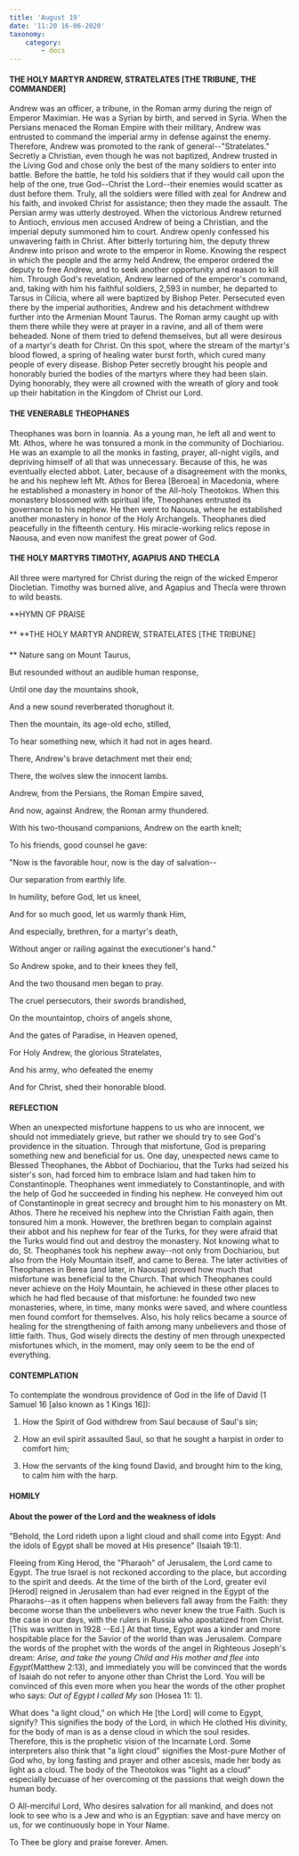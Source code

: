 ```yaml
---
title: 'August 19'
date: '11:20 16-06-2020'
taxonomy:
    category:
        - docs
---
```


#### THE HOLY MARTYR ANDREW, STRATELATES [THE TRIBUNE, THE COMMANDER]

Andrew was an officer, a tribune, in the Roman army during the reign of Emperor Maximian. He was a Syrian by birth, and served in Syria. When the Persians menaced the Roman Empire with their military, Andrew was entrusted to command the imperial army in defense against the enemy. Therefore, Andrew was promoted to the rank of general--"Stratelates." Secretly a Christian, even though he was not baptized, Andrew trusted in the Living God and chose only the best of the many soldiers to enter into battle. Before the battle, he told his soldiers that if they would call upon the help of the one, true God--Christ the Lord--their enemies would scatter as dust before them. Truly, all the soldiers were filled with zeal for Andrew and his faith, and invoked Christ for assistance; then they made the assault. The Persian army was utterly destroyed. When the victorious Andrew returned to Antioch, envious men accused Andrew of being a Christian, and the imperial deputy summoned him to court. Andrew openly confessed his unwavering faith in Christ. After bitterly torturing him, the deputy threw Andrew into prison and wrote to the emperor in Rome. Knowing the respect in which the people and the army held Andrew, the emperor ordered the deputy to free Andrew, and to seek another opportunity and reason to kill him. Through God's revelation, Andrew learned of the emperor's command, and, taking with him his faithful soldiers, 2,593 in number, he departed to Tarsus in Cilicia, where all were baptized by Bishop Peter. Persecuted even there by the imperial authorities, Andrew and his detachment withdrew further into the Armenian Mount Taurus. The Roman army caught up with them there while they were at prayer in a ravine, and all of them were beheaded. None of them tried to defend themselves, but all were desirous of a martyr's death for Christ. On this spot, where the stream of the martyr's blood flowed, a spring of healing water burst forth, which cured many people of every disease. Bishop Peter secretly brought his people and honorably buried the bodies of the martyrs where they had been slain. Dying honorably, they were all crowned with the wreath of glory and took up their habitation in the Kingdom of Christ our Lord.

#### THE VENERABLE THEOPHANES

Theophanes was born in Ioannia. As a young man, he left all and went to Mt. Athos, where he was tonsured a monk in the community of Dochiariou. He was an example to all the monks in fasting, prayer, all-night vigils, and depriving himself of all that was unnecessary. Because of this, he was eventually elected abbot. Later, because of a disagreement with the monks, he and his nephew left Mt. Athos for Berea [Beroea] in Macedonia, where he established a monastery in honor of the All-holy Theotokos. When this monastery blossomed with spiritual life, Theophanes entrusted its governance to his nephew. He then went to Naousa, where he established another monastery in honor of the Holy Archangels. Theophanes died peacefully in the fifteenth century. His miracle-working relics repose in Naousa, and even now manifest the great power of God.

#### THE HOLY MARTYRS TIMOTHY, AGAPIUS AND THECLA

All three were martyred for Christ during the reign of the wicked Emperor Diocletian. Timothy was burned alive, and Agapius and Thecla were thrown to wild beasts.


**HYMN OF PRAISE
####  
**
**THE HOLY MARTYR ANDREW, STRATELATES [THE TRIBUNE]
####  
**
Nature sang on Mount Taurus,
 

But resounded without an audible human response,
 

Until one day the mountains shook,
 

And a new sound reverberated thorughout it.
 

Then the mountain, its age-old echo, stilled,
 

To hear something new, which it had not in ages heard.
 

There, Andrew's brave detachment met their end;
 

There, the wolves slew the innocent lambs.
 

Andrew, from the Persians, the Roman Empire saved,
 

And now, against Andrew, the Roman army thundered.
 

With his two-thousand companions, Andrew on the earth knelt;
 

To his friends, good counsel he gave:
 

"Now is the favorable hour, now is the day of salvation--
 

Our separation from earthly life.
 

In humility, before God, let us kneel,
 

And for so much good, let us warmly thank Him,
 

And especially, brethren, for a martyr's death,
 

Without anger or railing against the executioner's hand."
 

So Andrew spoke, and to their knees they fell,
 

And the two thousand men began to pray.
 

The cruel persecutors, their swords brandished,
 

On the mountaintop, choirs of angels shone,
 

And the gates of Paradise, in Heaven opened,
 

For Holy Andrew, the glorious Stratelates,
 

And his army, who defeated the enemy
 

And for Christ, shed their honorable blood.
 

#### REFLECTION

When an unexpected misfortune happens to us who are innocent, we should not immediately grieve, but rather we should try to see God's providence in the situation. Through that misfortune, God is preparing something new and beneficial for us. One day, unexpected news came to Blessed Theophanes, the Abbot of Dochiariou, that the Turks had seized his sister's son, had forced him to embrace Islam and had taken him to Constantinople. Theophanes went immediately to Constantinople, and with the help of God he succeeded in finding his nephew. He conveyed him out of Constantinople in great secrecy and brought him to his monastery on Mt. Athos. There he received his nephew into the Christian Faith again, then tonsured him a monk. However, the brethren began to complain against their abbot and his nephew for fear of the Turks, for they were afraid that the Turks would find out and destroy the monastery. Not knowing what to do, St. Theophanes took his nephew away--not only from Dochiariou, but also from the Holy Mountain itself, and came to Berea. The later activities of Theophanes in Berea (and later, in Naousa) proved how much that misfortune was beneficial to the Church. That which Theophanes could never achieve on the Holy Mountain, he achieved in these other places to which he had fled because of that misfortune: he founded two new monasteries, where, in time, many monks were saved, and where countless men found comfort for themselves. Also, his holy relics became a source of healing for the strengthening of faith among many unbelievers and those of little faith. Thus, God wisely directs the destiny of men through unexpected misfortunes which, in the moment, may only seem to be the end of everything.


#### CONTEMPLATION

To contemplate the wondrous providence of God in the life of David (1 Samuel 16 [also known as 1 Kings 16]):

1.  How the Spirit of God withdrew from Saul because of Saul's sin;

1.  How an evil spirit assaulted Saul, so that he sought a harpist in order to comfort him;

1.  How the servants of the king found David, and brought him to the king, to calm him with the harp.

#### HOMILY

#### About the power of the Lord and the weakness of idols

"Behold, the Lord rideth upon a light cloud and shall come into Egypt: And the idols of Egypt shall be moved at His presence" (Isaiah 19:1).

Fleeing from King Herod, the "Pharaoh" of Jerusalem, the Lord came to Egypt. The true Israel is not reckoned according to the place, but according to the spirit and deeds. At the time of the birth of the Lord, greater evil [Herod] reigned in Jerusalem than had ever reigned in the Egypt of the Pharaohs--as it often happens when believers fall away from the Faith: they become worse than the unbelievers who never knew the true Faith. Such is the case in our days, with the rulers in Russia who apostatized from Christ. [This was written in 1928 --Ed.] At that time, Egypt was a kinder and more hospitable place for the Savior of the world than was Jerusalem. Compare the words of the prophet with the words of the angel in Righteous Joseph's dream: *Arise, and take the young Child and His mother and flee into Egypt*(Matthew 2:13), and immediately you will be convinced that the words of Isaiah do not refer to anyone other than Christ the Lord. You will be convinced of this even more when you hear the words of the other prophet who says: *Out of Egypt I called My son* (Hosea 11: 1).

What does "a light cloud," on which He [the Lord] will come to Egypt, signify? This signifies the body of the Lord, in which He clothed His divinity, for the body of man is as a dense cloud in which the soul resides. Therefore, this is the prophetic vision of the Incarnate Lord. Some interpreters also think that "a light cloud" signifies the Most-pure Mother of God who, by long fasting and prayer and other ascesis, made her body as light as a cloud. The body of the Theotokos was "light as a cloud" especially becuase of her overcoming ot the passions that weigh down the human body.

O All-merciful Lord, Who desires salvation for all mankind, and does not look to see who is a Jew and who is an Egyptian: save and have mercy on us, for we continuously hope in Your Name.

To Thee be glory and praise forever. Amen.
